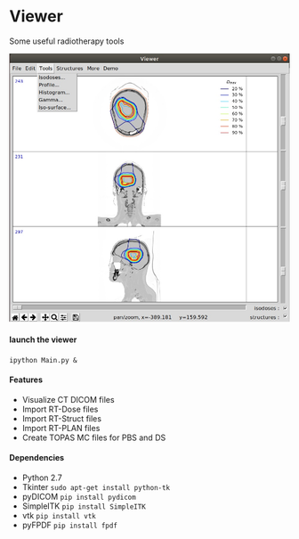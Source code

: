 # Viewer
Some useful radiotherapy tools

![](https://github.com/PierreLansonneur/Viewer/blob/master/output/capture.jpg)
#### launch the viewer 
`ipython Main.py &`

#### Features

- Visualize CT DICOM files
- Import RT-Dose files
- Import RT-Struct files
- Import RT-PLAN files
- Create TOPAS MC files for PBS and DS

#### Dependencies

- Python 2.7
- Tkinter `sudo apt-get install python-tk`
- pyDICOM `pip install pydicom`
- SimpleITK `pip install SimpleITK`
- vtk `pip install vtk`
- pyFPDF `pip install fpdf`
